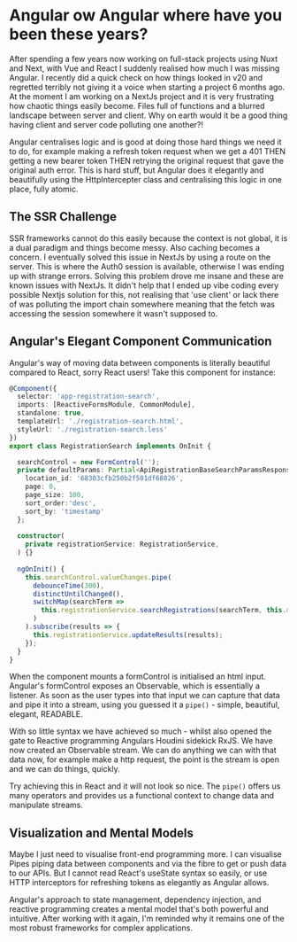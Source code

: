 
# Angular ow Angular where have you been these years?

After spending a few years now working on full-stack projects using Nuxt and Next, with Vue and React I suddenly realised how much I was missing Angular. I recently did a quick check on how things looked in v20 and regretted terribly not giving it a voice when starting a project 6 months ago. At the moment I am working on a NextJs project and it is very frustrating how chaotic things easily become. Files full of functions and a blurred landscape between server and client. Why on earth would it be a good thing having client and server code polluting one another?! 

Angular centralises logic and is good at doing those hard things we need it to do, for example making a refresh token request when we get a 401 THEN getting a new bearer token THEN retrying the original request that gave the original auth error. This is hard stuff, but Angular does it elegantly and beautifully using the HttpIntercepter class and centralising this logic in one place, fully atomic.

## The SSR Challenge

SSR frameworks cannot do this easily because the context is not global, it is a dual paradigm and things become messy. Also caching becomes a concern. I eventually solved this issue in NextJs by using a route on the server. This is where the Auth0 session is available, otherwise I was ending up with strange errors. Solving this problem drove me insane and these are known issues with NextJs. It didn't help that I ended up vibe coding every possible Nextjs solution for this, not realising that 'use client' or lack there of was polluting the import chain somewhere meaning that the fetch was accessing the session somewhere it wasn't supposed to.

## Angular's Elegant Component Communication

Angular's way of moving data between components is literally beautiful compared to React, sorry React users! Take this component for instance:

```typescript
@Component({
  selector: 'app-registration-search',
  imports: [ReactiveFormsModule, CommonModule],
  standalone: true,
  templateUrl: './registration-search.html',
  styleUrl: './registration-search.less'
})
export class RegistrationSearch implements OnInit {

  searchControl = new FormControl('');
  private defaultParams: Partial<ApiRegistrationBaseSearchParamsResponse> = {
    location_id: '68303cfb250b2f501df68026',
    page: 0, 
    page_size: 100,
    sort_order:'desc',
    sort_by: 'timestamp'
  };
  
  constructor(
    private registrationService: RegistrationService,
  ) {}
  
  ngOnInit() {
    this.searchControl.valueChanges.pipe(
      debounceTime(300),
      distinctUntilChanged(),
      switchMap(searchTerm => 
        this.registrationService.searchRegistrations(searchTerm, this.defaultParams)
      )
    ).subscribe(results => {
      this.registrationService.updateResults(results);
    });
  }
}
```

When the component mounts a formControl is initialised an html input. Angular's formControl exposes an Observable, which is essentially a listener. As soon as the user types into that input we can capture that data and pipe it into a stream, using you guessed it a `pipe()` - simple, beautiful, elegant, READABLE.

With so little syntax we have achieved so much - whilst also opened the gate to Reactive programming Angulars Houdini sidekick RxJS. We have now created an Observable stream. We can do anything we can with that data now, for example make a http request, the point is the stream is open and we can do things, quickly. 

Try achieving this in React and it will not look so nice. The `pipe()` offers us many operators and provides us a functional context to change data and manipulate streams.

## Visualization and Mental Models

Maybe I just need to visualise front-end programming more. I can visualise Pipes piping data between components and via the fibre to get or push data to our APIs. But I cannot read React's useState syntax so easily, or use HTTP interceptors for refreshing tokens as elegantly as Angular allows.

Angular's approach to state management, dependency injection, and reactive programming creates a mental model that's both powerful and intuitive. After working with it again, I'm reminded why it remains one of the most robust frameworks for complex applications.

